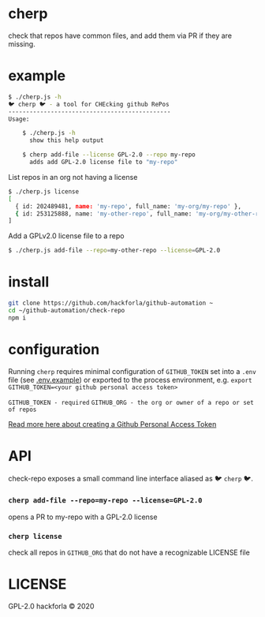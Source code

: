 # cherp
check that repos have common files, and add them via PR if they are missing.

# example
```bash
$ ./cherp.js -h
🐦 cherp 🐦 - a tool for CHEcking github RePos
----------------------------------------------
Usage:

    $ ./cherp.js -h
      show this help output

    $ cherp add-file --license GPL-2.0 --repo my-repo
      adds add GPL-2.0 license file to "my-repo"
```

List repos in an org not having a license
```bash
$ ./cherp.js license
[
  { id: 202489481, name: 'my-repo', full_name: 'my-org/my-repo' },
  { id: 253125888, name: 'my-other-repo', full_name: 'my-org/my-other-repo' }
]
```

Add a GPLv2.0 license file to a repo
```bash
$ ./cherp.js add-file --repo=my-other-repo --license=GPL-2.0
```

# install
```bash
git clone https://github.com/hackforla/github-automation ~
cd ~/github-automation/check-repo
npm i
```

# configuration
Running `cherp` requires minimal configuration of `GITHUB_TOKEN` set into a `.env` file
(see [.env.example](.env.example))
or exported to the process environment, e.g. `export GITHUB_TOKEN=<your github
personal access token>`

`GITHUB_TOKEN - required`
`GITHUB_ORG - the org or owner of a repo or set of repos`

[Read more here about creating a Github Personal Access
Token](https://github.com/settings/tokens)

# API
check-repo exposes a small command line interface aliased as :bird: `cherp` :bird:.

### `cherp add-file --repo=my-repo --license=GPL-2.0`
opens a PR to my-repo with a GPL-2.0 license

### `cherp license`
check all repos in `GITHUB_ORG` that do not have a recognizable LICENSE file

# LICENSE
GPL-2.0
hackforla © 2020
